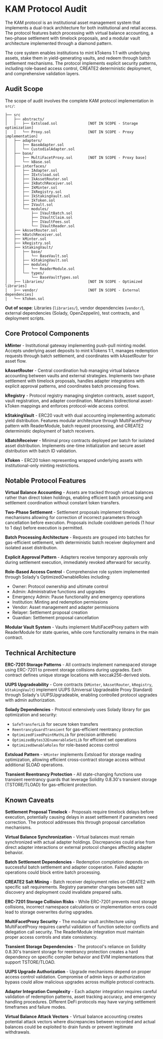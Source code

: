 # KAM Protocol Audit

The KAM protocol is an institutional asset management system that implements a dual-track architecture for both institutional and retail access. The protocol features batch processing with virtual balance accounting, a two-phase settlement with timelock proposals, and a modular vault architecture implemented through a diamond pattern.

The core system enables institutions to mint kTokens 1:1 with underlying assets, stake them in yield-generating vaults, and redeem through batch settlement mechanisms. The protocol implements explicit security patterns, including role-based access control, CREATE2 deterministic deployment, and comprehensive validation layers.

## Audit Scope

The scope of audit involves the complete KAM protocol implementation in `src/`:

```
├── src
│   ├── abstracts/
│   │   ├── Extsload.sol              [NOT IN SCOPE - Storage optimization]
│   │   └── Proxy.sol                 [NOT IN SCOPE - Proxy implementation]
│   ├── adapters/
│   │   ├── BaseAdapter.sol
│   │   └── CustodialAdapter.sol
│   ├── base/
│   │   ├── MultiFacetProxy.sol       [NOT IN SCOPE - Proxy base]
│   │   └── kBase.sol
│   ├── interfaces/
│   │   ├── IAdapter.sol
│   │   ├── IExtsload.sol
│   │   ├── IkAssetRouter.sol
│   │   ├── IkBatchReceiver.sol
│   │   ├── IkMinter.sol
│   │   ├── IkRegistry.sol
│   │   ├── IkStakingVault.sol
│   │   ├── IkToken.sol
│   │   ├── IVault.sol
│   │   └── modules/
│   │       ├── IVaultBatch.sol
│   │       ├── IVaultClaim.sol
│   │       ├── IVaultFees.sol
│   │       └── IVaultReader.sol
│   ├── kAssetRouter.sol
│   ├── kBatchReceiver.sol
│   ├── kMinter.sol
│   ├── kRegistry.sol
│   ├── kStakingVault/
│   │   ├── base/
│   │   │   └── BaseVault.sol
│   │   ├── kStakingVault.sol
│   │   ├── modules/
│   │   │   └── ReaderModule.sol
│   │   └── types/
│   │       └── BaseVaultTypes.sol
│   ├── libraries/                    [NOT IN SCOPE - Optimized libraries]
│   ├── vendor/                       [NOT IN SCOPE - External dependencies]
│   └── kToken.sol
```

**Out of scope**: Libraries (`libraries/`), vendor dependencies (`vendor/`), external dependencies (Solady, OpenZeppelin), test contracts, and deployment scripts.

## Core Protocol Components

**kMinter** - Institutional gateway implementing push-pull minting model. Accepts underlying asset deposits to mint kTokens 1:1, manages redemption requests through batch settlement, and coordinates with kAssetRouter for asset flow.

**kAssetRouter** - Central coordination hub managing virtual balance accounting between vaults and external strategies. Implements two-phase settlement with timelock proposals, handles adapter integrations with explicit approval patterns, and coordinates batch processing flows.

**kRegistry** - Protocol registry managing singleton contracts, asset support, vault registration, and adapter coordination. Maintains bidirectional asset-kToken mappings and enforces protocol-wide access control.

**kStakingVault** - ERC20 vault with dual accounting implementing automatic yield distribution. Features modular architecture through MultiFacetProxy pattern with ReaderModule, batch request processing, and CREATE2 deterministic deployment of batch receivers.

**kBatchReceiver** - Minimal proxy contracts deployed per batch for isolated asset distribution. Implements one-time initialization and secure asset distribution with batch ID validation.

**kToken** - ERC20 token representing wrapped underlying assets with institutional-only minting restrictions.

## Notable Protocol Features

**Virtual Balance Accounting** - Assets are tracked through virtual balances rather than direct token holdings, enabling efficient batch processing and settlement coordination without constant token transfers.

**Two-Phase Settlement** - Settlement proposals implement timelock mechanisms allowing for correction of incorrect parameters through cancellation before execution. Proposals include cooldown periods (1 hour to 1 day) before execution is permitted.

**Batch Processing Architecture** - Requests are grouped into batches for gas-efficient settlement, with deterministic batch receiver deployment and isolated asset distribution.

**Explicit Approval Pattern** - Adapters receive temporary approvals only during settlement execution, immediately revoked afterward for security.

**Role-Based Access Control** - Comprehensive role system implemented through Solady's OptimizedOwnableRoles including:
- Owner: Protocol ownership and ultimate control
- Admin: Administrative functions and upgrades  
- Emergency Admin: Pause functionality and emergency operations
- Institution: Minting and redemption permissions
- Vendor: Asset management and adapter permissions
- Relayer: Settlement proposal creation
- Guardian: Settlement proposal cancellation

**Modular Vault System** - Vaults implement MultiFacetProxy pattern with ReaderModule for state queries, while core functionality remains in the main contract.

## Technical Architecture

**ERC-7201 Storage Patterns** - All contracts implement namespaced storage using ERC-7201 to prevent storage collisions during upgrades. Each contract defines unique storage locations with keccak256-derived slots.

**UUPS Upgradeability** - Core contracts (`kMinter`, `kAssetRouter`, `kRegistry`, `kStakingVault`) implement UUPS (Universal Upgradeable Proxy Standard) through Solady's UUPSUpgradeable, enabling controlled protocol upgrades with admin authorization.

**Solady Dependencies** - Protocol extensively uses Solady library for gas optimization and security:
- `SafeTransferLib` for secure token transfers
- `ReentrancyGuardTransient` for gas-efficient reentrancy protection  
- `OptimizedFixedPointMathLib` for precision arithmetic
- `OptimizedBytes32EnumerableSetLib` for efficient set operations
- `OptimizedOwnableRoles` for role-based access control

**Extsload Pattern** - `kMinter` implements Extsload for storage reading optimization, allowing efficient cross-contract storage access without additional SLOAD operations.

**Transient Reentrancy Protection** - All state-changing functions use transient reentrancy guards that leverage Solidity 0.8.30's transient storage (TSTORE/TLOAD) for gas-efficient protection.

## Known Caveats

**Settlement Proposal Timelock** - Proposals require timelock delays before execution, potentially causing delays in asset settlement if parameters need correction. The protocol addresses this through proposal cancellation mechanisms.

**Virtual Balance Synchronization** - Virtual balances must remain synchronized with actual adapter holdings. Discrepancies could arise from direct adapter interactions or external protocol changes affecting adapter behavior.

**Batch Settlement Dependencies** - Redemption completion depends on successful batch settlement and adapter cooperation. Failed adapter operations could block entire batch processing.

**CREATE2 Salt Mining** - Batch receiver deployment relies on CREATE2 with specific salt requirements. Registry parameter changes between salt discovery and deployment could invalidate prepared salts.

**ERC-7201 Storage Collision Risks** - While ERC-7201 prevents most storage collisions, incorrect namespace calculations or implementation errors could lead to storage overwrites during upgrades.

**MultiFacetProxy Security** - The modular vault architecture using MultiFacetProxy requires careful validation of function selector conflicts and delegation call security. The ReaderModule integration must maintain proper access controls and state consistency.

**Transient Storage Dependencies** - The protocol's reliance on Solidity 0.8.30's transient storage for reentrancy protection creates a hard dependency on specific compiler behavior and EVM implementations that support TSTORE/TLOAD.

**UUPS Upgrade Authorization** - Upgrade mechanisms depend on proper access control validation. Compromise of admin keys or authorization bypass could allow malicious upgrades across multiple protocol contracts.

**Adapter Integration Complexity** - Each adapter integration requires careful validation of redemption patterns, asset tracking accuracy, and emergency handling procedures. Different DeFi protocols may have varying settlement timeframes and failure modes.

**Virtual Balance Attack Vectors** - Virtual balance accounting creates potential attack vectors where discrepancies between recorded and actual balances could be exploited to drain funds or prevent legitimate withdrawals.
